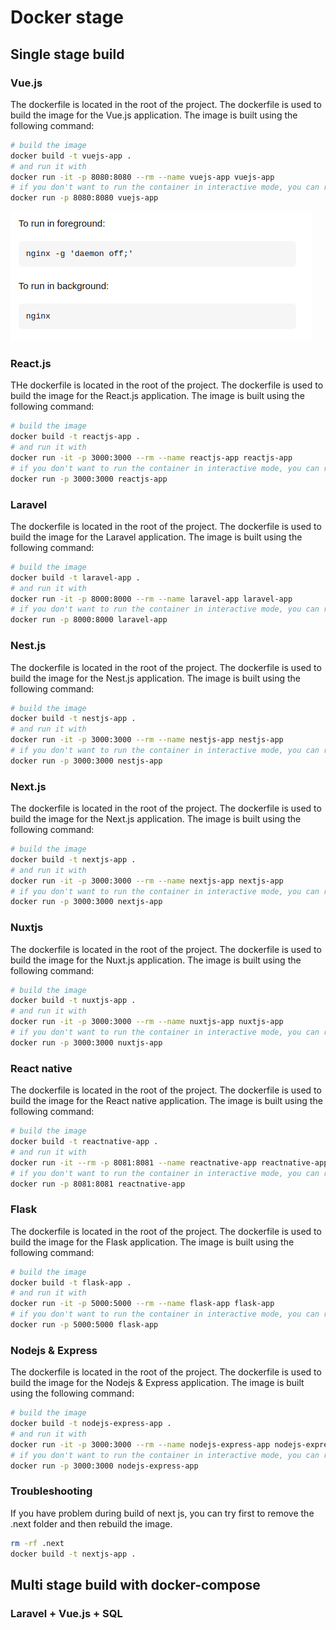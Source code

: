 # Docker stage

## Single stage build


### Vue.js

The dockerfile is located in the root of the project. The dockerfile is used to build the image for the Vue.js application. The image is built using the following command:

```bash
# build the image
docker build -t vuejs-app .
# and run it with
docker run -it -p 8080:8080 --rm --name vuejs-app vuejs-app
# if you don't want to run the container in interactive mode, you can run it in detached mode with
docker run -p 8080:8080 vuejs-app
```
![To run nginx in forground or background](images/image.png)

### React.js

THe dockerfile is located in the root of the project. The dockerfile is used to build the image for the React.js application. The image is built using the following command:

```bash
# build the image
docker build -t reactjs-app .
# and run it with
docker run -it -p 3000:3000 --rm --name reactjs-app reactjs-app
# if you don't want to run the container in interactive mode, you can run it in detached mode with
docker run -p 3000:3000 reactjs-app
```

### Laravel

The dockerfile is located in the root of the project. The dockerfile is used to build the image for the Laravel application. The image is built using the following command:

```bash
# build the image
docker build -t laravel-app .
# and run it with
docker run -it -p 8000:8000 --rm --name laravel-app laravel-app
# if you don't want to run the container in interactive mode, you can run it in detached mode with
docker run -p 8000:8000 laravel-app
```

### Nest.js

The dockerfile is located in the root of the project. The dockerfile is used to build the image for the Nest.js application. The image is built using the following command:

```bash
# build the image
docker build -t nestjs-app .
# and run it with
docker run -it -p 3000:3000 --rm --name nestjs-app nestjs-app
# if you don't want to run the container in interactive mode, you can run it in detached mode with
docker run -p 3000:3000 nestjs-app
```

### Next.js

The dockerfile is located in the root of the project. The dockerfile is used to build the image for the Next.js application. The image is built using the following command:

```bash
# build the image
docker build -t nextjs-app .
# and run it with
docker run -it -p 3000:3000 --rm --name nextjs-app nextjs-app
# if you don't want to run the container in interactive mode, you can run it in detached mode with
docker run -p 3000:3000 nextjs-app
```

### Nuxtjs

The dockerfile is located in the root of the project. The dockerfile is used to build the image for the Nuxt.js application. The image is built using the following command:

```bash
# build the image
docker build -t nuxtjs-app .
# and run it with
docker run -it -p 3000:3000 --rm --name nuxtjs-app nuxtjs-app
# if you don't want to run the container in interactive mode, you can run it in detached mode with
docker run -p 3000:3000 nuxtjs-app
```

### React native

The dockerfile is located in the root of the project. The dockerfile is used to build the image for the React native application. The image is built using the following command:

```bash
# build the image
docker build -t reactnative-app .
# and run it with
docker run -it --rm -p 8081:8081 --name reactnative-app reactnative-app
# if you don't want to run the container in interactive mode, you can run it in detached mode with
docker run -p 8081:8081 reactnative-app
```
### Flask

The dockerfile is located in the root of the project. The dockerfile is used to build the image for the Flask application. The image is built using the following command:

```bash
# build the image
docker build -t flask-app .
# and run it with
docker run -it -p 5000:5000 --rm --name flask-app flask-app
# if you don't want to run the container in interactive mode, you can run it in detached mode with
docker run -p 5000:5000 flask-app
```

### Nodejs & Express

The dockerfile is located in the root of the project. The dockerfile is used to build the image for the Nodejs & Express application. The image is built using the following command:

```bash
# build the image
docker build -t nodejs-express-app .
# and run it with
docker run -it -p 3000:3000 --rm --name nodejs-express-app nodejs-express-app
# if you don't want to run the container in interactive mode, you can run it in detached mode with
docker run -p 3000:3000 nodejs-express-app
```

### Troubleshooting

If you have problem during build of next js, you can try first to remove the .next folder and then rebuild the image.

```bash
rm -rf .next
docker build -t nextjs-app .
```

## Multi stage build with docker-compose

### Laravel + Vue.js + SQL